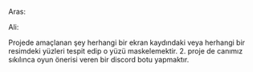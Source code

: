 Aras:


Ali:


Projede amaçlanan şey herhangi bir ekran kaydındaki veya herhangi bir resimdeki yüzleri tespit edip o yüzü maskelemektir. 2. proje de canımız sıkılınca oyun önerisi veren bir discord botu yapmaktır.
